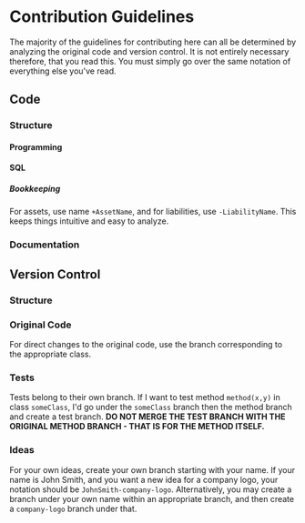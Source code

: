 
# Contribution Guidelines

The majority of the guidelines for contributing here can all be determined by analyzing the original code and version control. It is not entirely necessary therefore, that you read this. You must simply go over the same notation of everything else you've read.

## Code

### Structure

#### Programming

#### SQL

##### Bookkeeping

For assets, use name `+AssetName`, and for liabilities, use `-LiabilityName`. This keeps things intuitive and easy to analyze.

### Documentation

## Version Control

### Structure

### Original Code

For direct changes to the original code, use the branch corresponding to the appropriate class.

### Tests

Tests belong to their own branch. If I want to test method `method(x,y)` in class `someClass`, I'd go under the `someClass` branch then the method branch and create a test branch. **DO NOT MERGE THE TEST BRANCH WITH THE ORIGINAL METHOD BRANCH - THAT IS FOR THE METHOD ITSELF.**

### Ideas

For your own ideas, create your own branch starting with your name. If your name is John Smith, and you want a new idea for a company logo, your notation should be `JohnSmith-company-logo`. Alternatively, you may create a branch under your own name within an appropriate branch, and then create a `company-logo` branch under that.
